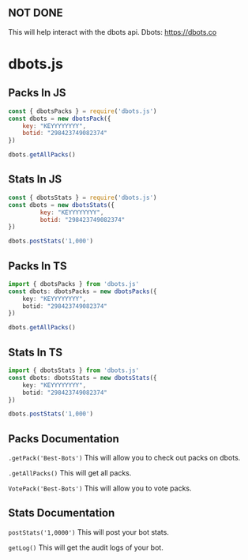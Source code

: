## NOT DONE 

This will help interact with the dbots api. Dbots: https://dbots.co


# dbots.js
 

 ## Packs In JS

 ```javascript
 const { dbotsPacks } = require('dbots.js')
 const dbots = new dbotsPack({
     key: "KEYYYYYYYY",
     botid: "298423749082374"
 })

 dbots.getAllPacks()
 ```

## Stats In JS

```javascript
const { dbotsStats } = require('dbots.js')
const dbots = new dbotsStats({
         key: "KEYYYYYYYY",
         botid: "298423749082374"
})

dbots.postStats('1,000')
```


## Packs In TS

```typescript
import { dbotsPacks } from 'dbots.js'
const dbots: dbotsPacks = new dbotsPacks({
    key: "KEYYYYYYYY",
    botid: "298423749082374"
})

dbots.getAllPacks()
```

## Stats In TS

```typescript
import { dbotsStats } from 'dbots.js'
const dbots: dbotsStats = new dbotsStats({
    key: "KEYYYYYYYY",
    botid: "298423749082374"
})

dbots.postStats('1,000')
```


## Packs Documentation

`.getPack('Best-Bots')`
This will allow you to check out packs on dbots.

`.getAllPacks()`
This will get all packs.

`VotePack('Best-Bots')`
This will allow you to vote packs.


## Stats Documentation

`postStats('1,0000')`
This will post your bot stats.

`getLog()`
This will get the audit logs of your bot.
